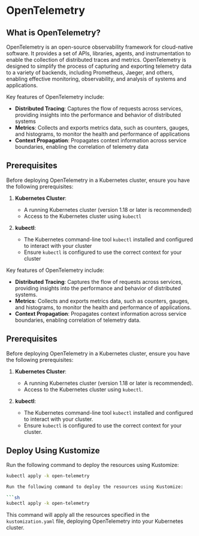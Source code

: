# OpenTelemetry

## What is OpenTelemetry?

OpenTelemetry is an open-source observability framework for cloud-native software. It provides a set of APIs, libraries, agents, and instrumentation to enable the collection of distributed traces and metrics. 
OpenTelemetry is designed to simplify the process of capturing and exporting telemetry data to a variety of backends, including Prometheus, Jaeger, and others, enabling effective monitoring, observability, and analysis of systems and applications.

Key features of OpenTelemetry include:
- **Distributed Tracing**: Captures the flow of requests across services, providing insights into the performance and behavior of distributed systems
- **Metrics**: Collects and exports metrics data, such as counters, gauges, and histograms, to monitor the health and performance of applications
- **Context Propagation**: Propagates context information across service boundaries, enabling the correlation of telemetry data

## Prerequisites

Before deploying OpenTelemetry in a Kubernetes cluster, ensure you have the following prerequisites:

1. **Kubernetes Cluster**:
   - A running Kubernetes cluster (version 1.18 or later is recommended)
   - Access to the Kubernetes cluster using `kubectl`

2. **kubectl**:
   - The Kubernetes command-line tool `kubectl` installed and configured to interact with your cluster
   - Ensure `kubectl` is configured to use the correct context for your cluster

Key features of OpenTelemetry include:
- **Distributed Tracing**: Captures the flow of requests across services, providing insights into the performance and behavior of distributed systems.
- **Metrics**: Collects and exports metrics data, such as counters, gauges, and histograms, to monitor the health and performance of applications.
- **Context Propagation**: Propagates context information across service boundaries, enabling correlation of telemetry data.

## Prerequisites

Before deploying OpenTelemetry in a Kubernetes cluster, ensure you have the following prerequisites:

1. **Kubernetes Cluster**:
   - A running Kubernetes cluster (version 1.18 or later is recommended).
   - Access to the Kubernetes cluster using `kubectl`.

2. **kubectl**:
   - The Kubernetes command-line tool `kubectl` installed and configured to interact with your cluster.
   - Ensure `kubectl` is configured to use the correct context for your cluster.


## Deploy Using Kustomize

Run the following command to deploy the resources using Kustomize:

```sh
kubectl apply -k open-telemetry

Run the following command to deploy the resources using Kustomize:

```sh
kubectl apply -k open-telemetry
```

This command will apply all the resources specified in the `kustomization.yaml` file, deploying OpenTelemetry into your Kubernetes cluster.


